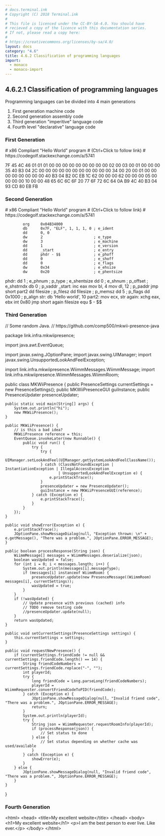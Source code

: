 ```yaml
---
# docs.terminal.ink
# Copyright (C) 2018 Terminal.ink
#
# This file is licenced under the CC-BY-SA-4.0. You should have
# recieved a copy of the licence with this documentation series.
# If not, please read a copy here:
#
# https://creativecommons.org/licenses/by-sa/4.0/
layout: docs
category: "4.6"
title: 4.6.2 Classification of programming languages
import:
  - monaco
  - monaco-import
---
```


## 4.6.2.1 Classification of programming languages
Programming languages can be divided into 4 main generations

1. First generation machine code
2. Second generation assembly code
3. Third generation "imperitive" language code
4. Fourth level "declarative" language code

### First Generation
<div class="to-vscode" data-language="markdown">
# x86 Compliant "Hello World" program
# (Ctrl+Click to follow link)
# https://codegolf.stackexchange.com/a/5741

7F 45 4C 46 01 01 01 00 00 00 00 00 00 00 00 00
02 00 03 00 01 00 00 00 35 40 B3 04 2C 00 00 00
00 00 00 00 00 00 00 00 34 00 20 00 01 00 00 00
00 00 00 00 00 40 B3 04 B2 0C EB 1C 62 00 00 00
62 00 00 00 05 00 00 00 00 10 00 00 48 65 6C 6C
6F 20 77 6F 72 6C 64 0A B9 4C 40 B3 04 93 CD 80
EB FB
</div>

### Second Generation
<div class="to-vscode" data-language="markdown">
# x86 Compliant "Hello World" program
# (Ctrl+Click to follow link)
# https://codegolf.stackexchange.com/a/5741

            org     0x04B34000
            db      0x7F, "ELF", 1, 1, 1, 0 ; e_ident
            dd      0, 0
            dw      2                       ; e_type
            dw      3                       ; e_machine
            dd      1                       ; e_version
            dd      _start                  ; e_entry
            dd      phdr - $$               ; e_phoff
            dd      0                       ; e_shoff
            dd      0                       ; e_flags
            dw      0x34                    ; e_ehsize
            dw      0x20                    ; e_phentsize
phdr:       dd      1                       ; e_phnum       ; p_type
                                            ; e_shentsize
            dd      0                       ; e_shnum       ; p_offset
                                            ; e_shstrndx
            db      0                                       ; p_vaddr
_start:     inc     eax
            mov     bl, 4
            mov     dl, 12                                  ; p_paddr
            jmp     short part2
            dd      filesize                                ; p_filesz
            dd      filesize                                ; p_memsz
            dd      5                                       ; p_flags
            dd      0x1000                                  ; p_align
str:        db      'Hello world', 10
part2:      mov     ecx, str
again:      xchg    eax, ebx
            int     0x80
            jmp     short again
filesize    equ     $ - $$
</div>

### Third Generation
<div class="to-vscode" data-language="java">
// Some random Java.
// https://github.com/comp500/mkwii-presence-java

package link.infra.mkwiipresence;

import java.awt.EventQueue;

import javax.swing.JOptionPane;
import javax.swing.UIManager;
import javax.swing.UnsupportedLookAndFeelException;

import link.infra.mkwiipresence.WiimmMessages.WiimmMessage;
import link.infra.mkwiipresence.WiimmMessages.WiimmRoom;

public class MKWiiPresence {
    public PresenceSettings currentSettings = new PresenceSettings();
    public MKWiiPresenceGUI guiInstance;
    public PresenceUpdater presenceUpdater;
    
    public static void main(String[] args) {
        System.out.println("hi");
        new MKWiiPresence();
    }
    
    public MKWiiPresence() {
        // is this a bad idea?
        MKWiiPresence reference = this;
        EventQueue.invokeLater(new Runnable() {
            public void run() {
                try {
                    try {
                        UIManager.setLookAndFeel(UIManager.getSystemLookAndFeelClassName());
                    } catch (ClassNotFoundException | InstantiationException | IllegalAccessException
                            | UnsupportedLookAndFeelException e) {
                        e.printStackTrace();
                    }
                    presenceUpdater = new PresenceUpdater();
                    guiInstance = new MKWiiPresenceGUI(reference);
                } catch (Exception e) {
                    e.printStackTrace();
                }
            }
        });
    }
    
    public void showError(Exception e) {
        e.printStackTrace();
        JOptionPane.showMessageDialog(null, "Exception thrown: \n" + e.getMessage(), "There was a problem.", JOptionPane.ERROR_MESSAGE);
    }
    
    public boolean processResponse(String json) {
        WiimmMessage[] messages = WiimmMessages.deserialize(json);
        boolean wasUpdated = false;
        for (int i = 0; i < messages.length; i++) {
            System.out.println(messages[i].messageType);
            if (messages[i] instanceof WiimmRoom) {
                presenceUpdater.update(new PresenceMessage((WiimmRoom) messages[i], currentSettings));
                wasUpdated = true;
            }
        }
        if (!wasUpdated) {
            // Update presence with previous (cached) info
            // TODO remove testing code
            //presenceUpdater.update(null);
        }
        return wasUpdated;
    }
    
    public void setCurrentSettings(PresenceSettings settings) {
        this.currentSettings = settings;
    }
    
    public void requestNewPresence() {
        if (currentSettings.friendCode != null && currentSettings.friendCode.length() == 14) {
            String friendCodeNumbers = currentSettings.friendCode.replace("-", "");
            int playerId;
            try {
                long friendCode = Long.parseLong(friendCodeNumbers);
                playerId = WiimmRequester.convertFriendCodeToPID(friendCode);
            } catch (Exception e) {
                JOptionPane.showMessageDialog(null, "Invalid friend code", "There was a problem.", JOptionPane.ERROR_MESSAGE);
                return;
            }
            System.out.println(playerId);
            try {
                String json = WiimmRequester.requestRoomInfo(playerId);
                if (processResponse(json)) {
                    // Set status to done
                } else {
                    // Set status depending on whether cache was used/available
                }
            } catch (Exception e) {
                showError(e);
            }
        } else {
            JOptionPane.showMessageDialog(null, "Invalid friend code", "There was a problem.", JOptionPane.ERROR_MESSAGE);
        }
    }
}
</div>

### Fourth Generation
<div class="to-vscode" data-language="html">
&lt;html&gt;
    &lt;head&gt;
        &lt;title&gt;My excellent website&lt;/title&gt;
    &lt;/head&gt;
    &lt;body&gt;
        &lt;h1&gt;My excellent website&lt;/h1&gt;
        &lt;p&gt;I am the best person to ever live. Like ever.&lt;/p&gt;
    &lt;/body&gt;
&lt;/html&gt;
</div>
